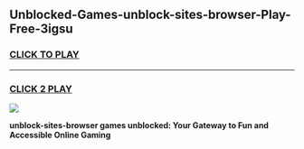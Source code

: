 
## Unblocked-Games-unblock-sites-browser-Play-Free-3igsu
<h3>
<a href="https://premium76.site?title=unblock-sites-browser&ref=23A">CLICK TO PLAY</a></h3>
<hr>

<h3>
<a href="https://premium76.site?title=unblock-sites-browser&ref=23A">CLICK 2 PLAY</a>
  
</h3>

<a href="https://premium76.site?title=unblock-sites-browser&ref=23A"><img src="https://clearcache.store/games.png"></a>


**unblock-sites-browser games unblocked: Your Gateway to Fun and Accessible Online Gaming**
